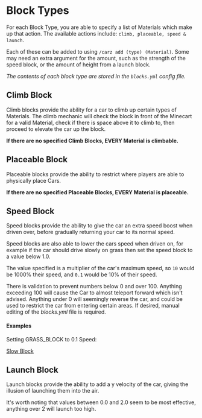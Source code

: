 Block Types
======

For each Block Type, you are able to specify a list of Materials which make up that action. The available actions include: `climb, placeable, speed & launch`.

Each of these can be added to using `/carz add (type) (Material)`. Some may need an extra argument for the amount, such as the strength of the speed block, or the amount of height from a launch block.

_The contents of each block type are stored in the `blocks.yml` config file._

## Climb Block

Climb blocks provide the ability for a car to climb up certain types of Materials. The climb mechanic will check the block in front of the Minecart for a valid Material, check if there is space above it to climb to, then proceed to elevate the car up the block.

**If there are no specified Climb Blocks, EVERY Material is climbable.**

## Placeable Block

Placeable blocks provide the ability to restrict where players are able to physically place Cars.

**If there are no specified Placeable Blocks, EVERY Material is placeable.**

## Speed Block

Speed blocks provide the ability to give the car an extra speed boost when driven over, before gradually returning your car to its normal speed.

Speed blocks are also able to lower the cars speed when driven on, for example if the car should drive slowly on grass then set the speed block to a value below 1.0.

The value specified is a multiplier of the car's maximum speed, so `10` would be 1000% their speed, and `0.1` would be 10% of their speed.

There is validation to prevent numbers below 0 and over 100. Anything exceeding 100 will cause the Car to almost teleport forward which isn't advised. Anything under 0 will seemingly reverse the car, and could be used to restrict the car from entering certain areas. If desired, manual editing of the _blocks.yml_ file is required.

#### Examples

Setting GRASS_BLOCK to 0.1 Speed:

[Slow Block](https://thumbs.gfycat.com/PiercingMetallicItaliangreyhound-mobile.mp4 ':include :type=.mp4')

## Launch Block

Launch blocks provide the ability to add a y velocity of the car, giving the illusion of launching them into the air.

It's worth noting that values between 0.0 and 2.0 seem to be most effective, anything over 2 will launch too high.
